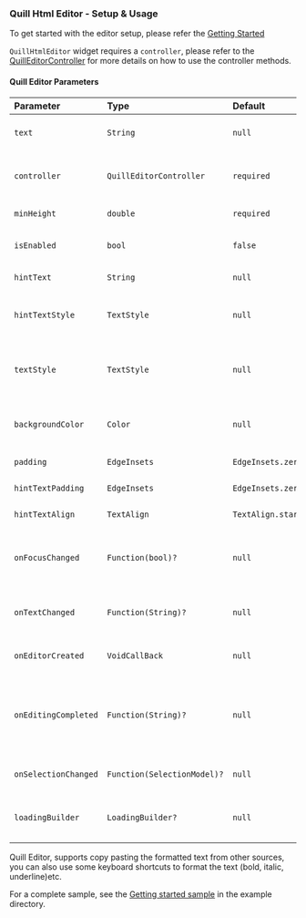### Quill Html Editor - Setup & Usage

To get started with the editor setup, please refer the [Getting Started]


`QuillHtmlEditor` widget requires a `controller`, please refer to the [QuillEditorController] for more details on how to use the controller methods.

#### Quill Editor Parameters


| Parameter            | Type                          | Default  | Description                                                                                          |
|:---------------------|:------------------------------|:----------|:-----------------------------------------------------------------------------------------------------|
| `text`   	           | `String`                      |  `null` | To set initial text to the editor on created                                                         |
| `controller`         | `QuillEditorController`       | `required`   | To access all the methods of editor and toolbar                                                      |
| `minHeight`          | `double`                      | `required`   | To set min height of the editor                                                                      |
| `isEnabled`          | `bool`                        | `false`    | To enable/disable the editor                                                                         |
| `hintText`           | `String`                      | `null`   | To set hint text to the editor                                                                       |
| `hintTextStyle `     | `TextStyle`                   | `null`    | To define textStyle to hint text  (FontStyle is not available yet)                                   |
| `textStyle`          | `TextStyle`                   | `null`   | To define default text style to editor (FontStyle is not available yet)                              |
| `backgroundColor`    | `Color`                       | `null`    | To set Background Color to the editor                                                                |
| `padding`            | `EdgeInsets`                  | `EdgeInsets.zero`    | To set Padding to the editor                                                                         |
| `hintTextPadding `   | `EdgeInsets`                  | `EdgeInsets.zero`    | To set Padding to hint text                                                                          
| `hintTextAlign`      | `TextAlign`                   | `TextAlign.start` | To set the Hint text alignment                                                                       |
| `onFocusChanged`     | `Function(bool)?`             | `null` | **Callback** that returns `true/false` when editor focus is changed                                  |
| `onTextChanged`      | `Function(String)?`           | `null` | **Callback** that returns `text` when editor text is changed                                         |
| `onEditorCreated`    | `VoidCallBack`                | `null` | **Callback** that triggers on Editor loaded                                                          |
| `onEditingCompleted` | `Function(String)?`           | `null` | **Callback** that triggers on Editing is completed, `InputAction`event need to be `InputAction.send` |
| `onSelectionChanged` | `Function(SelectionModel)?`   | `null` | **Callback** that returns selected index and length                                                  |
| `loadingBuilder`     | `LoadingBuilder?`             | `null` | Responsible for creating a widget representing the loading state.                                    |

Quill Editor, supports copy pasting the formatted text from other sources, you can also use some keyboard shortcuts to format the text (bold, italic, underline)etc.


For a complete sample, see the [Getting started sample][] in the example directory.

[Getting started sample]: https://github.com/the-airbender/quill_html_editor_v2/blob/main/example/lib/main.dart

[QuillEditorController]: https://github.com/the-airbender/quill_html_editor_v2/tree/main/doc/quill-editor-controller-setup.md

[Getting Started]: https://github.com/the-airbender/quill_html_editor_v2/tree/main/doc/get-started.md


